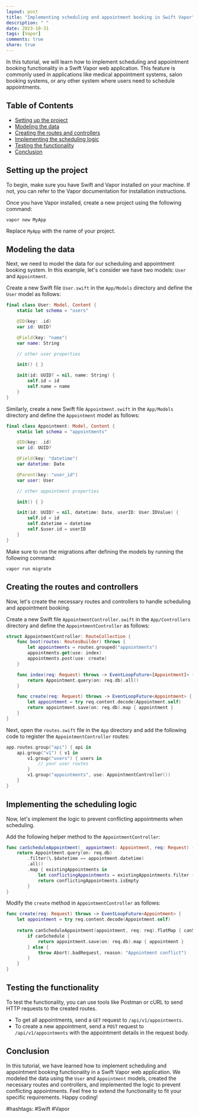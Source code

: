 ```yaml
---
layout: post
title: "Implementing scheduling and appointment booking in Swift Vapor"
description: " "
date: 2023-10-31
tags: [Vapor]
comments: true
share: true
---
```


In this tutorial, we will learn how to implement scheduling and appointment booking functionality in a Swift Vapor web application. This feature is commonly used in applications like medical appointment systems, salon booking systems, or any other system where users need to schedule appointments.

## Table of Contents

- [Setting up the project](#setting-up-the-project)
- [Modeling the data](#modeling-the-data)
- [Creating the routes and controllers](#creating-the-routes-and-controllers)
- [Implementing the scheduling logic](#implementing-the-scheduling-logic)
- [Testing the functionality](#testing-the-functionality)
- [Conclusion](#conclusion)

## Setting up the project

To begin, make sure you have Swift and Vapor installed on your machine. If not, you can refer to the Vapor documentation for installation instructions.

Once you have Vapor installed, create a new project using the following command:

```
vapor new MyApp
```

Replace `MyApp` with the name of your project.

## Modeling the data

Next, we need to model the data for our scheduling and appointment booking system. In this example, let's consider we have two models: `User` and `Appointment`.

Create a new Swift file `User.swift` in the `App/Models` directory and define the `User` model as follows:

```swift
final class User: Model, Content {
    static let schema = "users"

    @ID(key: .id)
    var id: UUID?

    @Field(key: "name")
    var name: String

    // other user properties

    init() { }

    init(id: UUID? = nil, name: String) {
        self.id = id
        self.name = name
    }
}
```

Similarly, create a new Swift file `Appointment.swift` in the `App/Models` directory and define the `Appointment` model as follows:

```swift
final class Appointment: Model, Content {
    static let schema = "appointments"

    @ID(key: .id)
    var id: UUID?

    @Field(key: "datetime")
    var datetime: Date

    @Parent(key: "user_id")
    var user: User

    // other appointment properties

    init() { }

    init(id: UUID? = nil, datetime: Date, userID: User.IDValue) {
        self.id = id
        self.datetime = datetime
        self.$user.id = userID
    }
}
```

Make sure to run the migrations after defining the models by running the following command:

```
vapor run migrate
```

## Creating the routes and controllers

Now, let's create the necessary routes and controllers to handle scheduling and appointment booking.

Create a new Swift file `AppointmentController.swift` in the `App/Controllers` directory and define the `AppointmentController` as follows:

```swift
struct AppointmentController: RouteCollection {
    func boot(routes: RoutesBuilder) throws {
        let appointments = routes.grouped("appointments")
        appointments.get(use: index)
        appointments.post(use: create)
    }

    func index(req: Request) throws -> EventLoopFuture<[Appointment]> {
        return Appointment.query(on: req.db).all()
    }

    func create(req: Request) throws -> EventLoopFuture<Appointment> {
        let appointment = try req.content.decode(Appointment.self)
        return appointment.save(on: req.db).map { appointment }
    }
}
```

Next, open the `routes.swift` file in the `App` directory and add the following code to register the `AppointmentController` routes:

```swift
app.routes.group("api") { api in
    api.group("v1") { v1 in
        v1.group("users") { users in
            // your user routes
        }
        v1.group("appointments", use: AppointmentController())
    }
}
```

## Implementing the scheduling logic

Now, let's implement the logic to prevent conflicting appointments when scheduling.

Add the following helper method to the `AppointmentController`:

```swift
func canScheduleAppointment(_ appointment: Appointment, req: Request) -> EventLoopFuture<Bool> {
    return Appointment.query(on: req.db)
        .filter(\.$datetime == appointment.datetime)
        .all()
        .map { existingAppointments in
            let conflictingAppointments = existingAppointments.filter { $0.id != appointment.id }
            return conflictingAppointments.isEmpty
        }
}
```

Modify the `create` method in `AppointmentController` as follows:

```swift
func create(req: Request) throws -> EventLoopFuture<Appointment> {
    let appointment = try req.content.decode(Appointment.self)
    
    return canScheduleAppointment(appointment, req: req).flatMap { canSchedule in
        if canSchedule {
            return appointment.save(on: req.db).map { appointment }
        } else {
            throw Abort(.badRequest, reason: "Appointment conflict")
        }
    }
}
```

## Testing the functionality

To test the functionality, you can use tools like Postman or cURL to send HTTP requests to the created routes.

- To get all appointments, send a `GET` request to `/api/v1/appointments`.
- To create a new appointment, send a `POST` request to `/api/v1/appointments` with the appointment details in the request body.

## Conclusion

In this tutorial, we have learned how to implement scheduling and appointment booking functionality in a Swift Vapor web application. We modeled the data using the `User` and `Appointment` models, created the necessary routes and controllers, and implemented the logic to prevent conflicting appointments. Feel free to extend the functionality to fit your specific requirements. Happy coding!

#hashtags: #Swift #Vapor